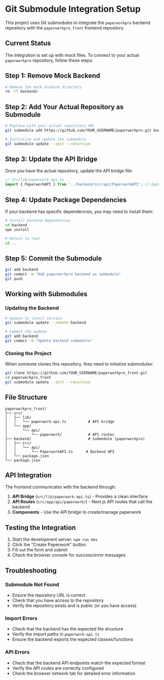 # Git Submodule Integration Setup

This project uses Git submodules to integrate the `paperworkpro` backend repository with the `paperworkpro_front` frontend repository.

## Current Status

The integration is set up with mock files. To connect to your actual `paperworkpro` repository, follow these steps:

## Step 1: Remove Mock Backend

```bash
# Remove the mock backend directory
rm -rf backend/
```

## Step 2: Add Your Actual Repository as Submodule

```bash
# Replace with your actual repository URL
git submodule add https://github.com/YOUR_USERNAME/paperworkpro.git backend

# Initialize and update the submodule
git submodule update --init --recursive
```

## Step 3: Update the API Bridge

Once you have the actual repository, update the API bridge file:

```typescript
// src/lib/paperwork-api.ts
import { PaperworkAPI } from '../backend/src/api/PaperworkAPI'; // Update this import path
```

## Step 4: Update Package Dependencies

If your backend has specific dependencies, you may need to install them:

```bash
# Install backend dependencies
cd backend
npm install

# Return to root
cd ..
```

## Step 5: Commit the Submodule

```bash
git add backend
git commit -m "Add paperworkpro backend as submodule"
git push
```

## Working with Submodules

### Updating the Backend

```bash
# Update to latest version
git submodule update --remote backend

# Commit the update
git add backend
git commit -m "Update backend submodule"
```

### Cloning the Project

When someone clones this repository, they need to initialize submodules:

```bash
git clone https://github.com/YOUR_USERNAME/paperworkpro_front.git
cd paperworkpro_front
git submodule update --init --recursive
```

## File Structure

```
paperworkpro_front/
├── src/
│   ├── lib/
│   │   └── paperwork-api.ts          # API bridge
│   └── app/
│       └── api/
│           └── paperwork/            # API routes
├── backend/                          # Submodule (paperworkpro)
│   ├── src/
│   │   └── api/
│   │       └── PaperworkAPI.ts      # Backend API
│   └── package.json
└── package.json
```

## API Integration

The frontend communicates with the backend through:

1. **API Bridge** (`src/lib/paperwork-api.ts`) - Provides a clean interface
2. **API Routes** (`src/app/api/paperwork/`) - Next.js API routes that call the backend
3. **Components** - Use the API bridge to create/manage paperwork

## Testing the Integration

1. Start the development server: `npm run dev`
2. Click the "Create Paperwork" button
3. Fill out the form and submit
4. Check the browser console for success/error messages

## Troubleshooting

### Submodule Not Found
- Ensure the repository URL is correct
- Check that you have access to the repository
- Verify the repository exists and is public (or you have access)

### Import Errors
- Check that the backend has the expected file structure
- Verify the import paths in `paperwork-api.ts`
- Ensure the backend exports the expected classes/functions

### API Errors
- Check that the backend API endpoints match the expected format
- Verify the API routes are correctly configured
- Check the browser network tab for detailed error information
